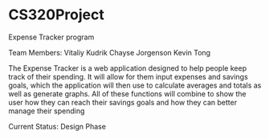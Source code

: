 # CS320Project
Expense Tracker program

Team Members:
Vitaliy Kudrik
Chayse Jorgenson
Kevin Tong

The Expense Tracker is a web application designed to help people keep track of their spending. It will allow for them
input expenses and savings goals, which the application will then use to calculate averages and totals as well as 
generate graphs. All of these functions will combine to show the user how they can reach their savings goals
and how they can better manage their spending


Current Status:
Design Phase

